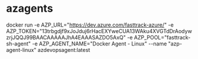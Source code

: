 # azagents

docker run -e AZP_URL="https://dev.azure.com/fasttrack-azure/" -e AZP_TOKEN="13trbgdjf9xJoJduj6rHacEXYweCUA13WAku4XVGTdDrAodywzrjJQQJ99BAACAAAAAJhA4EAAASAZDO5AxQ" -e AZP_POOL="fasttrack-sh-agent" -e AZP_AGENT_NAME="Docker Agent - Linux" --name "azp-agent-linux" azdevopsagent:latest